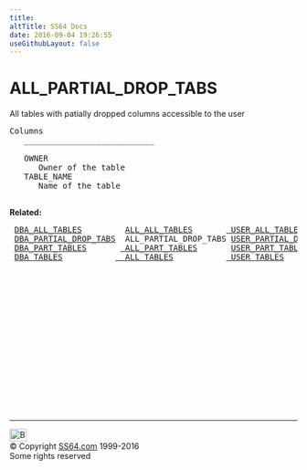 ```yaml
---
title:
altTitle: SS64 Docs
date: 2016-09-04 19:26:55
useGithubLayout: false
---
```

<!-- #BeginLibraryItem "/Library/head_orad.lbi" --><!-- #EndLibraryItem --><h1>ALL_PARTIAL_DROP_TABS </h1><p> All tables with patially dropped columns accessible to the user </p> 
 
<pre>Columns
   ___________________________
 
   OWNER
      Owner of the table
   TABLE_NAME
      Name of the table

</pre>
<p><b>Related:</b></p>
<pre> <a href="DBA_ALL_TABLES.html">DBA_ALL_TABLES</a>         <a href="ALL_ALL_TABLES.html">ALL_ALL_TABLES</a>       <a href="USER_ALL_TABLES.html"> USER_ALL_TABLES</a>
 <a href="DBA_PARTIAL_DROP_TABS.html">DBA_PARTIAL_DROP_TABS</a>  ALL_PARTIAL_DROP_TABS <a href="USER_PARTIAL_DROP_TABS.html">USER_PARTIAL_DROP_TABS</a>
 <a href="DBA_PART_TABLES.html">DBA_PART_TABLES</a>       <a href="ALL_PART_TABLES.html"> ALL_PART_TABLES</a>       <a href="USER_PART_TABLES.html">USER_PART_TABLES</a> 
 <a href="DBA_TABLES.html">DBA_TABLES</a>           <a href="ALL_TABLES.html">  ALL_TABLES</a>           <a href="USER_TABLES.html"> USER_TABLES</a>          <a href="TAB.html">TAB</a> </pre>
<p>
<!-- #BeginLibraryItem "/Library/foot_orad.lbi" --></p><p>
<!-- oracle-footer -->
<ins class="adsbygoogle" style="display:inline-block;width:300px;height:250px" data-ad-client="ca-pub-6140977852749469" data-ad-slot="4275490898"></ins>
<script>
(adsbygoogle = window.adsbygoogle || []).push({});
</script></p>
<hr>
<div id="bl" class="footer"><a href="ALL_PARTIAL_DROP_TABS.html#"><img src="../images/top.png" width="30" height="22" alt="Back to the Top"></a></div>
<div id="br" class="footer, tagline">© Copyright <a href="../index.html">SS64.com</a> 1999-2016<br>
Some rights reserved</div>
<!-- #EndLibraryItem -->

